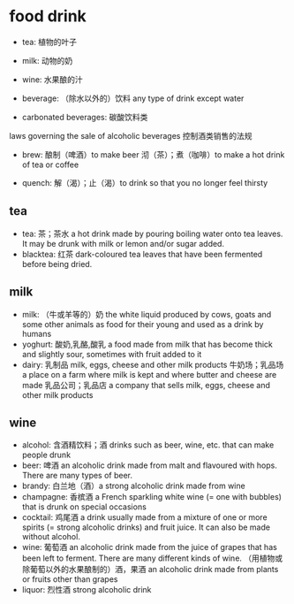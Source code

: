 # food drink

- tea: 植物的叶子
- milk: 动物的奶
- wine: 水果酿的汁

- beverage: （除水以外的）饮料 any type of drink except water
- carbonated beverages: 碳酸饮料类

laws governing the sale of alcoholic beverages 控制酒类销售的法规

- brew: 酿制（啤酒）to make beer 沏（茶）；煮（咖啡）to make a hot drink of tea or coffee

- quench: 解（渴）；止（渴）to drink so that you no longer feel thirsty

## tea

- tea: 茶；茶水 a hot drink made by pouring boiling water onto tea leaves. It may be drunk with milk or lemon and/or sugar added.
- blacktea: 红茶 dark-coloured tea leaves that have been fermented before being dried.

## milk

- milk: （牛或羊等的）奶 the white liquid produced by cows, goats and some other animals as food for their young and used as a drink by humans
- yoghurt: 酸奶,乳酪,酸乳 a food made from milk that has become thick and slightly sour, sometimes with fruit added to it
- dairy: 乳制品 milk, eggs, cheese and other milk products 牛奶场；乳品场 a place on a farm where milk is kept and where butter and cheese are made 乳品公司；乳品店 a company that sells milk, eggs, cheese and other milk products

## wine

- alcohol: 含酒精饮料；酒 drinks such as beer, wine, etc. that can make people drunk
- beer: 啤酒 an alcoholic drink made from malt and flavoured with hops. There are many types of beer.
- brandy: 白兰地（酒）a strong alcoholic drink made from wine
- champagne: 香槟酒 a French sparkling white wine (= one with bubbles) that is drunk on special occasions
- cocktail: 鸡尾酒 a drink usually made from a mixture of one or more spirits (= strong alcoholic drinks) and fruit juice. It can also be made without alcohol.
- wine: 葡萄酒 an alcoholic drink made from the juice of grapes that has been left to ferment. There are many different kinds of wine. （用植物或除葡萄以外的水果酿制的）酒，果酒 an alcoholic drink made from plants or fruits other than grapes
- liquor: 烈性酒 strong alcoholic drink

